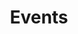 ---
title: "Events"
description: ""
draft: false
bg_image: "images/72214836_3010382118971931_4344563216102195200_o-1.jpg"
---